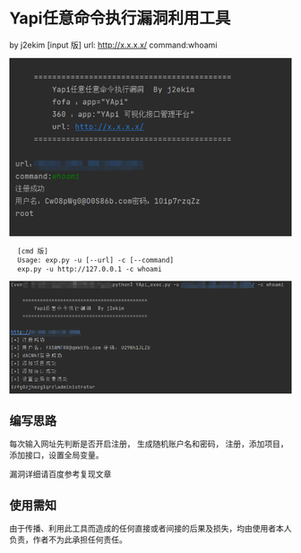 # Yapi任意命令执行漏洞利用工具 
by j2ekim
      [input 版]
      url: http://x.x.x.x/
      command:whoami
      
![image](./img1.png)

      [cmd 版]
      Usage: exp.py -u [--url] -c [--command] 
      exp.py -u http://127.0.0.1 -c whoami
![image](./img2.png)

## 编写思路
   每次输入网址先判断是否开启注册，
   生成随机账户名和密码，
   注册，添加项目，添加接口，设置全局变量。
   
   漏洞详细请百度参考复现文章


## 使用需知
由于传播、利用此工具而造成的任何直接或者间接的后果及损失，均由使用者本人负责，作者不为此承担任何责任。
